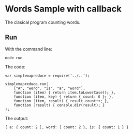 # Words Sample with callback

The clasical program counting words.

## Run

With the command line:
```
node run
```

The code:
```
var simplemapreduce = require('../..');

simplemapreduce.run(
    ["A", "word", "is", "a", "word"], 
    function (item) { return item.toLowerCase(); },
    function (item, key) { return { count: 0 }; },
    function (item, result) { result.count++; },
    function (result) { console.dir(result); }
);
```

The output:
```
{ a: { count: 2 }, word: { count: 2 }, is: { count: 1 } }
```

